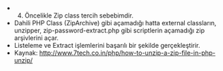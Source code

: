 * 4. Öncelikle Zip class tercih sebebimdir.
* Dahili PHP Class (ZipArchive) gibi açamadığı hatta external classların, unzipper, zip-password-extract.php gibi 
  scriptlerin açamadığı zip arşivlerini açar.
* Listeleme ve Extract işlemlerini başarılı bir şekilde gerçekleştirir.
* Kaynak: http://www.7tech.co.in/php/how-to-unzip-a-zip-file-in-php-unzip/
